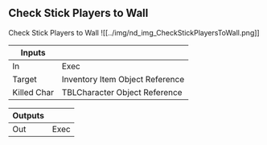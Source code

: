 ## Check Stick Players to Wall
Check Stick Players to Wall
![[../img/nd_img_CheckStickPlayersToWall.png]]

|Inputs||
|--|--|
| In | Exec |
| Target | Inventory Item Object Reference |
| Killed Char | TBLCharacter Object Reference |

|Outputs||
|--|--|
| Out | Exec |
